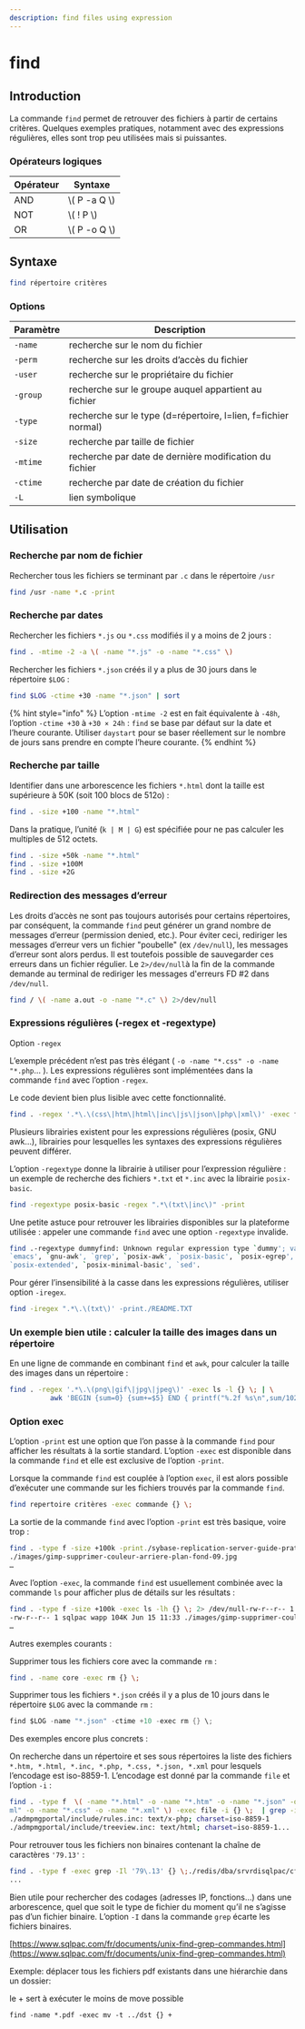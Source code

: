 ```yaml
---
description: find files using expression
---
```


# find

## Introduction

La commande `find` permet de retrouver des fichiers à partir de certains critères. Quelques exemples pratiques, notamment avec des expressions régulières, elles sont trop peu utilisées mais si puissantes.

### Opérateurs logiques

| Opérateur | Syntaxe        |
|-----------|----------------|
| AND       | \\( P -a Q \\) |
| NOT       | \\( ! P \\)    |
| OR        | \\( P -o Q \\) |

## Syntaxe

```bash
find répertoire critères
```

### Options

| Paramètre | Description                                                    |
|-----------|----------------------------------------------------------------|
| `-name`   | recherche sur le nom du fichier                                |
| `-perm`   | recherche sur les droits d’accès du fichier                    |
| `-user`   | recherche sur le propriétaire du fichier                       |
| `-group`  | recherche sur le groupe auquel appartient au fichier           |
| `-type`   | recherche sur le type (d=répertoire, l=lien, f=fichier normal) |
| `-size`   | recherche par taille de fichier                                |
| `-mtime`  | recherche par date de dernière modification du fichier         |
| `-ctime`  | recherche par date de création du fichier                      |
| `-L`      | lien symbolique                                                |

## Utilisation

### Recherche par nom de fichier

Rechercher tous les fichiers se terminant par `.c` dans le répertoire `/usr`&#x20;

```bash
find /usr -name *.c -print
```

### Recherche par dates

Rechercher les fichiers `*.js` ou `*.css` modifiés il y a moins de 2 jours :

```bash
find . -mtime -2 -a \( -name "*.js" -o -name "*.css" \)
```

Rechercher les fichiers `*.json` créés il y a plus de 30 jours dans le répertoire `$LOG` :

```bash
find $LOG -ctime +30 -name "*.json" | sort
```

{% hint style="info" %}
L’option `-mtime -2` est en fait équivalente à `-48h`, l’option `-ctime +30` à `+30 × 24h` : `find` se base par défaut sur la date et l’heure courante. Utiliser `daystart` pour se baser réellement sur le nombre de jours sans prendre en compte l’heure courante.
{% endhint %}

### Recherche par taille

Identifier dans une arborescence les fichiers `*.html` dont la taille est supérieure à 50K (soit 100 blocs de 512o) :

```bash
find . -size +100 -name "*.html"
```

Dans la pratique, l’unité (`k | M | G`) est spécifiée pour ne pas calculer les multiples de 512 octets.

```bash
find . -size +50k -name "*.html"
find . -size +100M
find . -size +2G
```

### Redirection des messages d’erreur

Les droits d’accès ne sont pas toujours autorisés pour certains répertoires, par conséquent, la commande `find` peut générer un grand nombre de messages d’erreur (permission denied, etc.). Pour éviter ceci, rediriger les messages d’erreur vers un fichier "poubelle" (ex `/dev/null`), les messages d’erreur sont alors perdus. Il est toutefois possible de sauvegarder ces erreurs dans un fichier régulier. Le `2>/dev/null`à la fin de la commande demande au terminal de rediriger les messages d'erreurs FD #2 dans `/dev/null`.

```bash
find / \( -name a.out -o -name "*.c" \) 2>/dev/null
```

### Expressions régulières (-regex et -regextype)

Option `-regex`

L’exemple précédent n’est pas très élégant ( `-o -name "*.css" -o -name "*.php`… ). Les expressions régulières sont implémentées dans la commande `find` avec l’option `-regex`.

Le code devient bien plus lisible avec cette fonctionnalité.

```bash
find . -regex '.*\.\(css\|htm\|html\|inc\|js\|json\|php\|xml\)' -exec file -i {} \;
```

Plusieurs librairies existent pour les expressions régulières (posix, GNU awk…), librairies pour lesquelles les syntaxes des expressions régulières peuvent différer.

L’option `-regextype` donne la librairie à utiliser pour l’expression régulière : un exemple de recherche des fichiers `*.txt` et `*.inc` avec la librairie `posix-basic`.

```bash
find -regextype posix-basic -regex ".*\(txt\|inc\)" -print
```

Une petite astuce pour retrouver les librairies disponibles sur la plateforme utilisée : appeler une commande `find` avec une option `-regextype` invalide.

```bash
find .-regextype dummyfind: Unknown regular expression type `dummy'; valid types are `findutils-default', `awk', `egrep', `ed',
`emacs', `gnu-awk', `grep', `posix-awk', `posix-basic', `posix-egrep',
`posix-extended', `posix-minimal-basic', `sed'.
```

Pour gérer l’insensibilité à la casse dans les expressions régulières, utiliser option `-iregex`.

```bash
find -iregex ".*\.\(txt\)' -print./README.TXT
```

### Un exemple bien utile : calculer la taille des images dans un répertoire

En une ligne de commande en combinant `find` et `awk`, pour calculer la taille des images dans un répertoire :

```bash
find . -regex '.*\.\(png\|gif\|jpg\|jpeg\)' -exec ls -l {} \; | \
          awk 'BEGIN {sum=0} {sum+=$5} END { printf("%.2f %s\n",sum/1024000,"Mb") }'
```

### Option exec

L’option `-print` est une option que l’on passe à la commande `find` pour afficher les résultats à la sortie standard. L’option `-exec` est disponible dans la commande `find` et elle est exclusive de l’option `-print`.

Lorsque la commande `find` est couplée à l’option `exec`, il est alors possible d’exécuter une commande sur les fichiers trouvés par la commande `find`.

```bash
find repertoire critères -exec commande {} \;
```

La sortie de la commande `find` avec l’option `-print` est très basique, voire trop :

```bash
find . -type f -size +100k -print./sybase-replication-server-guide-pratique.pdf
./images/gimp-supprimer-couleur-arriere-plan-fond-09.jpg
…
```

Avec l’option `-exec`, la commande `find` est usuellement combinée avec la commande `ls` pour afficher plus de détails sur les résultats :

```bash
find . -type f -size +100k -exec ls -lh {} \; 2> /dev/null-rw-r--r-- 1 sqlpac wapp 118K Jun 15 11:34 ./sybase-replication-server-guide-pratique.pdf
-rw-r--r-- 1 sqlpac wapp 104K Jun 15 11:33 ./images/gimp-supprimer-couleur-arriere-plan-fond-09.jpg
…
```

Autres exemples courants :

Supprimer tous les fichiers core avec la commande `rm` :

```bash
find . -name core -exec rm {} \;
```

Supprimer tous les fichiers `*.json` créés il y a plus de 10 jours dans le répertoire `$LOG` avec la commande `rm` :

```csharp
find $LOG -name "*.json" -ctime +10 -exec rm {} \;
```

Des exemples encore plus concrets :

On recherche dans un répertoire et ses sous répertoires la liste des fichiers `*.htm, *.html, *.inc, *.php, *.css, *.json, *.xml` pour lesquels l’encodage est iso-8859-1. L’encodage est donné par la commande `file` et l’option `-i` :

```bash
find . -type f  \( -name "*.html" -o -name "*.htm" -o -name "*.json" -o -name "*.php" -o -name "*.inc" -o -name "*.x
ml" -o -name "*.css" -o -name "*.xml" \) -exec file -i {} \;  | grep -i 'iso-8859-1'./admpmgportal/config.inc: text/x-php; charset=iso-8859-1
./admpmgportal/include/rules.inc: text/x-php; charset=iso-8859-1
./admpmgportal/include/treeview.inc: text/html; charset=iso-8859-1...
```

Pour retrouver tous les fichiers non binaires contenant la chaîne de caractères `'79.13'` :

```bash
find . -type f -exec grep -Il '79\.13' {} \;./redis/dba/srvrdisqlpac/cfg/srvrdisqlpac.conf
...
```

Bien utile pour rechercher des codages (adresses IP, fonctions…) dans une arborescence, quel que soit le type de fichier du moment qu’il ne s’agisse pas d’un fichier binaire. L’option `-I` dans la commande `grep` écarte les fichiers binaires.

[https://www.sqlpac.com/fr/documents/unix-find-grep-commandes.html](https://www.sqlpac.com/fr/documents/unix-find-grep-commandes.html)

Exemple: déplacer tous les fichiers pdf existants dans une hiérarchie dans un dossier:

le + sert à exécuter le moins de move possible

```
find -name *.pdf -exec mv -t ../dst {} + 
```

